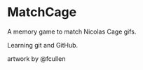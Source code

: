 # MatchCage
A memory game to match Nicolas Cage gifs.

Learning git and GitHub.

artwork by @fcullen
